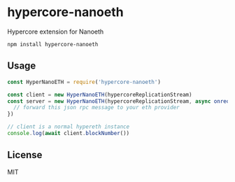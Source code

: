 # hypercore-nanoeth

Hypercore extension for Nanoeth

```
npm install hypercore-nanoeth
```

## Usage

``` js
const HyperNanoETH = require('hypercore-nanoeth')

const client = new HyperNanoETH(hypercoreReplicationStream)
const server = new HyperNanoETH(hypercoreReplicationStream, async onrequest (message) {
  // forward this json rpc message to your eth provider
})

// client is a normal hypereth instance
console.log(await client.blockNumber())
```

## License

MIT
